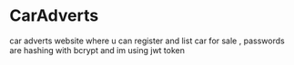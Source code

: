 # CarAdverts

car adverts website where u can register and list car for sale , passwords are hashing with bcrypt and im using jwt token
